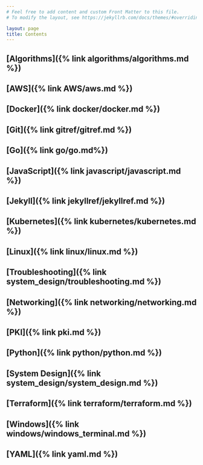 ```yaml
---
# Feel free to add content and custom Front Matter to this file.
# To modify the layout, see https://jekyllrb.com/docs/themes/#overriding-theme-defaults

layout: page
title: Contents
---
```


[comment]: <> (TODO: Fix metadata around the site and see if you can update the styling to have a breadcrumb at the top.)
[comment]: <> (TODO: Move Javascript to programming languages catagory that fans out when you write your python reference)

## [Algorithms]({% link algorithms/algorithms.md %})
## [AWS]({% link AWS/aws.md %})
## [Docker]({% link docker/docker.md %})
## [Git]({% link gitref/gitref.md %})
## [Go]({% link go/go.md%})
## [JavaScript]({% link javascript/javascript.md %})
## [Jekyll]({% link jekyllref/jekyllref.md %})
## [Kubernetes]({% link kubernetes/kubernetes.md %})
## [Linux]({% link linux/linux.md %})
## [Troubleshooting]({% link system_design/troubleshooting.md %})
## [Networking]({% link networking/networking.md %})
## [PKI]({% link pki.md %})
## [Python]({% link python/python.md %})
## [System Design]({% link system_design/system_design.md %})
## [Terraform]({% link terraform/terraform.md %})
## [Windows]({% link windows/windows_terminal.md %})
## [YAML]({% link yaml.md %})
